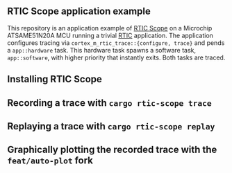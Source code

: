 RTIC Scope application example
---

This repository is an application example of [RTIC Scope](https://github.com/rtic-scope) on a Microchip ATSAME51N20A MCU running a trivial [RTIC](https://rtic.rs) application.
The application configures tracing via `cortex_m_rtic_trace::{configure, trace}` and pends a `app::hardware` task.
This hardware task spawns a software task, `app::software`, with higher priority that instantly exits.
Both tasks are traced.

## Installing RTIC Scope

## Recording a trace with `cargo rtic-scope trace`

## Replaying a trace with `cargo rtic-scope replay`

## Graphically plotting the recorded trace with the `feat/auto-plot` fork
